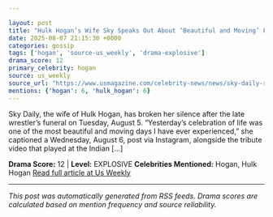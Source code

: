 ```yaml
---

layout: post
title: "Hulk Hogan’s Wife Sky Speaks Out About ‘Beautiful and Moving’ Funeral"""
date: 2025-08-07 21:15:30 +0000
categories: gossip
tags: ['hogan', 'source-us_weekly', 'drama-explosive']
drama_score: 12
primary_celebrity: hogan
source: us_weekly
source_url: "https://www.usmagazine.com/celebrity-news/news/sky-daily-reflects-on-husband-hulk-hogans-beautiful-and-moving-funeral/"""
mentions: {'hogan': 6, 'hulk_hogan': 6}
---
```


Sky Daily, the wife of Hulk Hogan, has broken her silence after the late wrestler’s funeral on Tuesday, August 5. “Yesterday’s celebration of life was one of the most beautiful and moving days I have ever experienced,” she captioned a Wednesday, August 6, post via Instagram, alongside the tribute video that played at the Indian […]

**Drama Score:** 12 | **Level:** EXPLOSIVE **Celebrities Mentioned:** Hogan, Hulk Hogan [Read full article at Us Weekly](https://www.usmagazine.com/celebrity-news/news/sky-daily-reflects-on-husband-hulk-hogans-beautiful-and-moving-funeral/)

---

*This post was automatically generated from RSS feeds. Drama scores are calculated based on mention frequency and source reliability.*